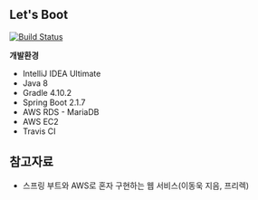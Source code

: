 ## Let's Boot
[![Build Status](https://travis-ci.org/TimJLee/Lets-boot.svg?branch=master)](https://travis-ci.org/TimJLee/Lets-boot)  

**개발환경**
* IntelliJ IDEA Ultimate
* Java 8
* Gradle 4.10.2
* Spring Boot 2.1.7
* AWS RDS - MariaDB
* AWS EC2 
* Travis CI

## 참고자료
* 스프링 부트와 AWS로 혼자 구현하는 웹 서비스(이동욱 지음, 프리렉)